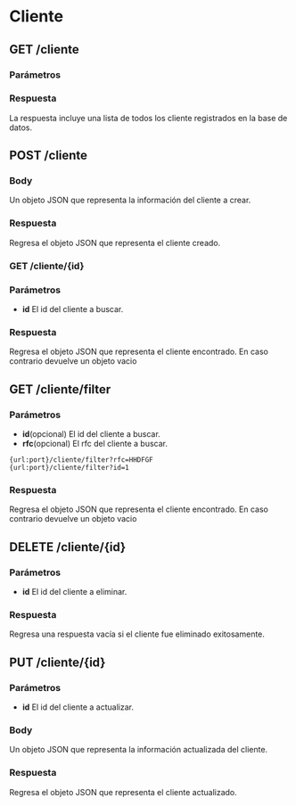 # Cliente
## GET /cliente
### Parámetros
### Respuesta
La respuesta incluye una lista de todos los cliente registrados en la base de datos.

## POST /cliente
### Body
Un objeto JSON que representa la información del cliente a crear.

### Respuesta
Regresa el objeto JSON que representa el cliente creado.

### GET /cliente/{id}
### Parámetros
* __id__ El id del cliente a buscar.

### Respuesta
Regresa el objeto JSON que representa el cliente encontrado. En caso contrario devuelve un objeto vacio

## GET /cliente/filter
### Parámetros
* __id__(opcional) El id del cliente a buscar.
* __rfc__(opcional) El rfc del cliente a buscar.
```
{url:port}/cliente/filter?rfc=HHDFGF 
{url:port}/cliente/filter?id=1 
```
### Respuesta
Regresa el objeto JSON que representa el cliente encontrado. En caso contrario devuelve un objeto vacio

## DELETE /cliente/{id}
### Parámetros
* __id__ El id del cliente a eliminar.
### Respuesta
Regresa una respuesta vacía si el cliente fue eliminado exitosamente.

## PUT /cliente/{id}
### Parámetros
* __id__ El id del cliente a actualizar.
### Body
Un objeto JSON que representa la información actualizada del cliente.

### Respuesta
Regresa el objeto JSON que representa el cliente actualizado.